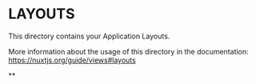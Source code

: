 # LAYOUTS

This directory contains your Application Layouts.

More information about the usage of this directory in the documentation:
https://nuxtjs.org/guide/views#layouts

**
